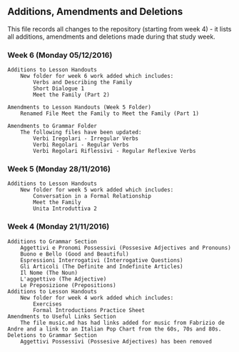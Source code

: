 ## Additions, Amendments and Deletions

This file records all changes to the repository (starting from week 4) - it lists all additions, amendments and deletions made during that study week.

### Week 6 (Monday 05/12/2016)

    Additions to Lesson Handouts
        New folder for week 6 work added which includes:
            Verbs and Describing the Family
            Short Dialogue 1
            Meet the Family (Part 2)
            
    Amendments to Lesson Handouts (Week 5 Folder)
        Renamed File Meet the Family to Meet the Family (Part 1)
        
    Amendments to Grammar Folder   
        The following files have been updated:
            Verbi Iregolari - Irregular Verbs
            Verbi Regolari - Regular Verbs
            Verbi Regolari Riflessivi - Regular Reflexive Verbs

### Week 5 (Monday 28/11/2016)

    Additions to Lesson Handouts
        New folder for week 5 work added which includes:
            Conversation in a Formal Relationship
            Meet the Family
            Unita Introduttiva 2

### Week 4 (Monday 21/11/2016)

    Additions to Grammar Section
        Aggettivi e Pronomi Possessivi (Possesive Adjectives and Pronouns)
        Buono e Bello (Good and Beautiful)
        Espressioni Interrogativi (Interrogative Questions)
        Gli Articoli (The Definite and Indefinite Articles)
        Il Nome (The Noun)
        L'aggettivo (The Adjective)
        Le Preposizione (Prepositions)
    Additions to Lesson Handouts
        New folder for week 4 work added which includes:
            Exercises
            Formal Introductions Practice Sheet
    Amendments to Useful Links Section
        The file music.md has had links added for music from Fabrizio de Andre and a link to an Italian Pop Chart from the 60s, 70s and 80s.
    Deletions to Grammar Section
        Aggettivi Possessivi (Possesive Adjectives) has been removed